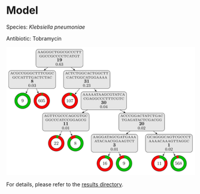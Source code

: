 
# Model

Species: *Klebsiella pneumoniae*

Antibiotic: Tobramycin

<a href="./model.pdf"><img src="./model.png" /></a>

For details, please refer to the [results directory](../../../../../results/cart_b/klebsiella%20pneumoniae/tobramycin/repeat_8/).

